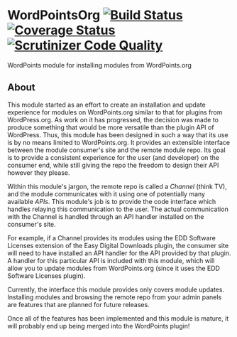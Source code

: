 WordPointsOrg [![Build Status](https://travis-ci.org/WordPoints/wordpointsorg.svg?branch=master)](https://travis-ci.org/WordPoints/wordpointsorg) [![Coverage Status](https://coveralls.io/repos/WordPoints/wordpointsorg/badge.svg?branch=master)](https://coveralls.io/r/WordPoints/wordpointsorg?branch=master) [![Scrutinizer Code Quality](https://scrutinizer-ci.com/g/WordPoints/wordpointsorg/badges/quality-score.png?b=master)](https://scrutinizer-ci.com/g/WordPoints/wordpointsorg/?branch=master)
=============

WordPoints module for installing modules from WordPoints.org

## About

This module started as an effort to create an installation and update experience for modules on WordPoints.org similar to that for plugins from WordPress.org. As work on it has progressed, the decision was made to produce something that would be more versatile than the plugin API of WordPress. Thus, this module has been designed in such a way that its use is by no means limited to WordPoints.org. It provides an extensible interface between the module consumer's site and the remote module repo. Its goal is to provide a consistent experience for the user (and developer) on the consumer end, while still giving the repo the freedom to design their API however they please.

Within this module's jargon, the remote repo is called a _Channel_ (think TV), and the module communicates with it using one of potentially many available _APIs_. This module's job is to provide the code interface which handles relaying this communication to the user. The actual communication with the Channel is handled through an API handler installed on the consumer's site.

For example, if a Channel provides its modules using the EDD Software Licenses extension of the Easy Digital Downloads plugin, the consumer site will need to have installed an API handler for the API provided by that plugin. A handler for this particular API is included with this module, which will allow you to update modules from WordPoints.org (since it uses the EDD Software Licenses plugin).

Currently, the interface this module provides only covers module updates. Installing modules and browsing the remote repo from your admin panels are features that are planned for future releases.

Once all of the features has been implemented and this module is mature, it will probably end up being merged into the WordPoints plugin!
